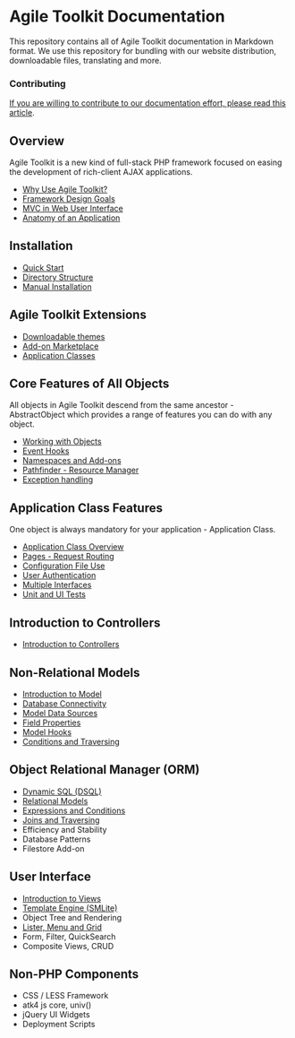 Agile Toolkit Documentation
====

This repository contains all of Agile Toolkit documentation in Markdown format. We use this repository for bundling with our website distribution, downloadable files, translating and more. 

### Contributing
[If you are willing to contribute to our documentation effort, please read this article](contribute.md).

Overview
----
Agile Toolkit is a new kind of full-stack PHP framework focused on easing the development of rich-client AJAX applications.

 * [Why Use Agile Toolkit?](overview/why-use.md "Why Use Agile Toolkit?")
 * [Framework Design Goals](overview/design.md "Framework Design Goals")
 * [MVC in Web User Interface](overview/mvc.md "MVC in Web User Interface")
 * [Anatomy of an Application](overview/application.md "Anatomy of an Application")

Installation
----
 * [Quick Start](installation/quick-start.md "Quick Start")
 * [Directory Structure](installation/directory-structure.md "Directory Structure")
 * [Manual Installation](installation/manual-installation.md "Manual Installation")

Agile Toolkit Extensions
----
 * [Downloadable themes](extensions/downloadable-themes.md "Downloadable themes")
 * [Add-on Marketplace](extensions/add-on-marketplace.md "Add-on Marketplace")
 * [Application Classes](extensions/application-classes.md "Application Classes")
 
Core Features of All Objects
----
All objects in Agile Toolkit descend from the same ancestor - AbstractObject which provides a range of features you can do with any object.

 * [Working with Objects](core/working-with-objects.md "Working with Objects")
 * [Event Hooks](core/event-hooks.md "Event Hooks")
 * [Namespaces and Add-ons](core/namespaces-and-addons.md "Namespaces and Add-ons")
 * [Pathfinder - Resource Manager](core/pathfinder.md "Pathfinder - Resource Manager")
 * [Exception handling](core/exception-handling.md "Exception handling")

Application Class Features
----
One object is always mandatory for your application - Application Class.

 * [Application Class Overview](application/api-classes.md "Application Class Overview")
 * [Pages - Request Routing](application/pages-request-routing.md "Pages - Request Routing")
 * [Configuration File Use](application/configuration.md "Configuration File Use")
 * [User Authentication](application/authentication.md "User Authentication")
 * [Multiple Interfaces](application/multiple-interfaces.md "Multiple Interfaces")
 * [Unit and UI Tests](application/testing.md "Unit and UI Tests")

Introduction to Controllers
----
 * [Introduction to Controllers](controllers/introduction-to-controllers.md "Introduction to Controllers")

Non-Relational Models
----
 * [Introduction to Model](non-relational-models/introduction-to-model.md "Introduction to Model")
 * [Database Connectivity](non-relational-models/database-connectivity.md "Database Connectivity")
 * [Model Data Sources](non-relational-models/model-data-sources.md "Model Data Sources")
 * [Field Properties](non-relational-models/field-properties.md "Field Properties")
 * [Model Hooks](non-relational-models/model-hooks.md "Model Hooks")
 * [Conditions and Traversing](non-relational-models/conditions-and-traversing.md "Conditions and Traversing")
 
Object Relational Manager (ORM)
----
 * [Dynamic SQL (DSQL)](object-relational-mapper/dsql.md "Dynamic SQL (DSQL)")
 * [Relational Models](object-relational-mapper/relational-models.md "Relational Models")
 * [Expressions and Conditions](object-relational-mapper/expressions-and-conditions.md "Expressions and Conditions")
 * [Joins and Traversing](object-relational-mapper/joins-and-traversing.md "Joins and Traversing")
 * Efficiency and Stability
 * Database Patterns
 * Filestore Add-on
 
User Interface
----
 * [Introduction to Views](user-interface/intro.md "Introduction to Views")
 * [Template Engine (SMLite)](user-interface/template-engine.md "Template Engine (SMLite)")
 * Object Tree and Rendering
 * [Lister, Menu and Grid](user-interface/lister-menu-and-grid.md "Lister, Menu and Grid")
 * Form, Filter, QuickSearch
 * Composite Views, CRUD
 
Non-PHP Components
----
 * CSS / LESS Framework
 * atk4 js core, univ()
 * jQuery UI Widgets
 * Deployment Scripts


